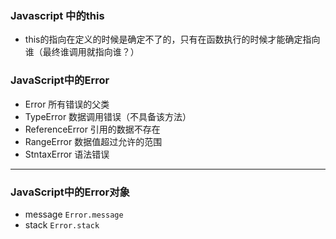 ### Javascript 中的this

+ this的指向在定义的时候是确定不了的，只有在函数执行的时候才能确定指向谁（最终谁调用就指向谁？）

### JavaScript中的Error

* Error
  所有错误的父类
* TypeError
  数据调用错误（不具备该方法）
* ReferenceError
  引用的数据不存在
* RangeError
  数据值超过允许的范围
* StntaxError
  语法错误

---

### JavaScript中的Error对象

* message
  `Error.message`
* stack
  `Error.stack`